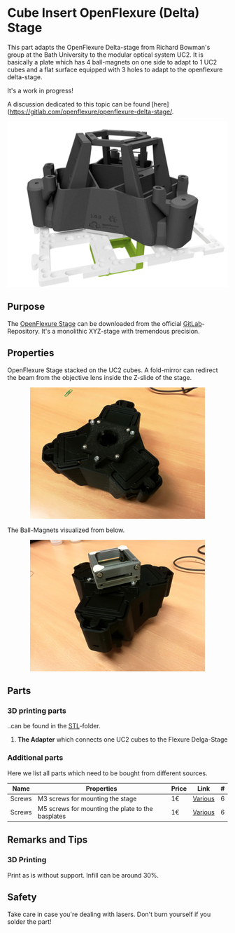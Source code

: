 # Cube Insert OpenFlexure (Delta) Stage
This part adapts the OpenFlexure Delta-stage from Richard Bowman's group at the Bath University to the modular optical system UC2. It is basically a plate which has  4 ball-magnets on one side to adapt to 1 UC2 cubes and a flat surface equipped with 3 holes to adapt to the openflexure delta-stage.

It's a work in progress!

A discussion dedicated to this topic can be found [here](https://gitlab.com/openflexure/openflexure-delta-stage/.


<p align="center">
<img src="./IMAGES/Assembly_Cube_Openflexure_Stage_v3.png" width="600">
</p>

## Purpose
The [OpenFlexure Stage](https://www.openflexure.org) can be downloaded from the official [GitLab](https://gitlab.com/openflexure/openflexure-microscope)-Repository. It's a monolithic XYZ-stage with tremendous precision.


## Properties

OpenFlexure Stage stacked on the UC2 cubes. A fold-mirror can redirect the beam from the objective lens inside the Z-slide of the stage.

<p align="center">
<img src="./IMAGES/Delta1.jpg" width="400">
</p>

The Ball-Magnets visualized from below.
<p align="center">
<img src="./IMAGES/Delta2.jpg" width="400">
</p>

## Parts

### 3D printing parts
..can be found in the [STL](./STL)-folder.

1. **The Adapter** which connects one UC2 cubes to the Flexure Delga-Stage



### Additional parts
Here we list all parts which need to be bought from different sources.

|  Name | Properties  |  Price | Link  | # |
|---|---|---|---|---|
|  Screws | M3 screws for mounting the stage | 1€  | [Various]()  | 6 |
|  Screws | M5 screws for mounting the plate to the basplates  | 1€  | [Various]()  | 6 |


## Remarks and Tips

### 3D Printing
Print as is without support. Infill can be around 30%.

## Safety
Take care in case you're dealing with lasers. Don't burn yourself if you solder the part!